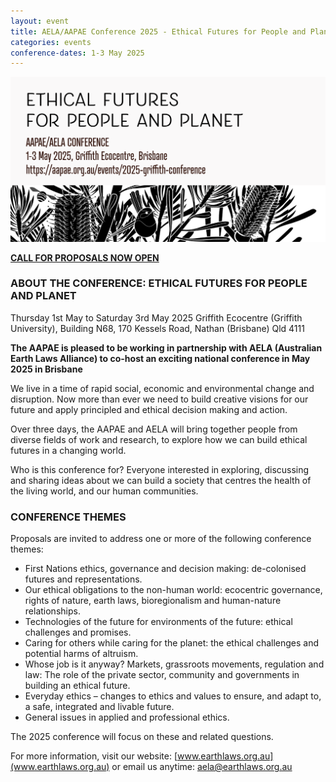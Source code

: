 ```yaml
---
layout: event
title: AELA/AAPAE Conference 2025 - Ethical Futures for People and Planet
categories: events
conference-dates: 1-3 May 2025
---
```


<img src="/media/ethical-futures-aape.png" alt="Ethical Futures for People and Planet 2025" />

**[CALL FOR PROPOSALS NOW OPEN](https://www.earthlaws.org.au/events/ethical-futures/)**

### ABOUT THE CONFERENCE: ETHICAL FUTURES FOR PEOPLE AND PLANET

Thursday 1st May to Saturday 3rd May 2025
Griffith Ecocentre (Griffith University),
Building N68, 170 Kessels Road,
Nathan (Brisbane) Qld 4111

**The AAPAE is pleased to be working in partnership with AELA (Australian Earth Laws Alliance) to co-host an exciting national conference in May 2025 in Brisbane**

We live in a time of rapid social, economic and environmental change and disruption. Now more than ever we need to build creative visions for our future and apply principled and ethical decision making and action.

Over three days, the AAPAE and AELA will bring together people from diverse fields of work and research, to explore how we can build ethical futures in a changing world.

Who is this conference for? Everyone interested in exploring, discussing and sharing ideas about we can build a society that centres the health of the living world, and our human communities.

### CONFERENCE THEMES

Proposals are invited to address one or more of the following conference themes:

* First Nations ethics, governance and decision making: de-colonised futures and representations.
* Our ethical obligations to the non-human world: ecocentric governance, rights of nature, earth laws, bioregionalism and human-nature relationships.
* Technologies of the future for environments of the future: ethical challenges and promises.
* Caring for others while caring for the planet: the ethical challenges and potential harms of altruism.
* Whose job is it anyway? Markets, grassroots movements, regulation and law: The role of the private sector, community and governments in building an ethical future.
* Everyday ethics – changes to ethics and values to ensure, and adapt to, a safe, integrated and livable future.
* General issues in applied and professional ethics.

The 2025 conference will focus on these and related questions.

For more information, visit our website: [www.earthlaws.org.au](www.earthlaws.org.au) or email us anytime: [aela@earthlaws.org.au](mailto:aela@earthlaws.org.au)
